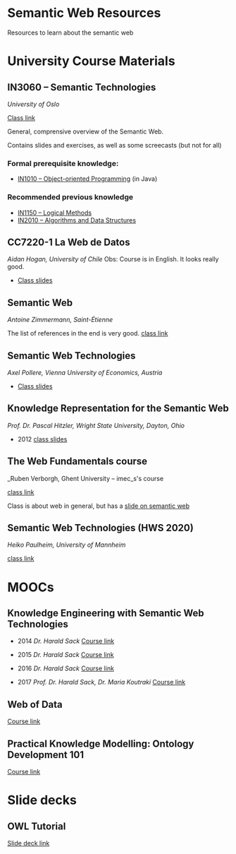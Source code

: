 # Semantic Web Resources
Resources to learn about the semantic web


# University Course Materials

## IN3060 – Semantic Technologies 
_University of Oslo_

[Class link](https://www.uio.no/studier/emner/matnat/ifi/IN3060/index-eng.html#course_content)

General, comprensive overview of the Semantic Web. 

Contains slides and exercises, as well as some screecasts (but not for all)

### Formal prerequisite knowledge:
- [IN1010 – Object-oriented Programming](https://www.uio.no/studier/emner/matnat/ifi/IN1010/index-eng.html) (in Java)

### Recommended previous knowledge
- [IN1150 – Logical Methods](https://www.uio.no/studier/emner/matnat/ifi/IN1150/index-eng.html)
- [IN2010 – Algorithms and Data Structures](https://www.uio.no/studier/emner/matnat/ifi/IN2010/index-eng.html)

## CC7220-1 La Web de Datos
_Aidan Hogan, University of Chile_
Obs: Course is in English.
It looks really good. 
- [Class slides](http://aidanhogan.com/teaching/cc7220-1-2019/)

## Semantic Web
_Antoine Zimmermann, Saint-Étienne_

The list of references in the end is very good. 
[class link](https://www.emse.fr/~zimmermann/Teaching/SemWeb/)

## Semantic Web Technologies
_Axel Pollere, Vienna University of Economics, Austria_
- [Class slides](http://aidanhogan.com/teaching/cc7220-1-2019/)

## Knowledge Representation for the Semantic Web
_Prof. Dr. Pascal Hitzler, Wright State University, Dayton, Ohio_
- 2012
[class slides](https://www.semantic-web-book.org/page/KR4SW-12)

## The Web Fundamentals course
_Ruben Verborgh, Ghent University – imec_s's course 

[class link](https://rubenverborgh.github.io/WebFundamentals/)

Class is about web in general, but has a 
[slide on semantic web](https://rubenverborgh.github.io/WebFundamentals/semantic-web/)

## Semantic Web Technologies (HWS 2020)
_Heiko Paulheim, University of Mannheim_

[class link](https://www.uni-mannheim.de/dws/teaching/course-details/courses-for-master-candidates/ie-650-semantic-web-technologies/#c101802)

# MOOCs

## Knowledge Engineering with Semantic Web Technologies
- 2014
_Dr. Harald Sack_
[Course link](https://open.hpi.de/courses/semanticweb2014)

- 2015
_Dr. Harald Sack_
[Course link](https://open.hpi.de/courses/semanticweb2015)

- 2016
_Dr. Harald Sack_
[Course link](https://open.hpi.de/courses/semanticweb2016)

- 2017
_Prof. Dr. Harald Sack, Dr. Maria Koutraki_
[Course link](https://open.hpi.de/courses/semanticweb2017)


## Web of Data

[Course link](coursera.org/learn/web-data#syllabus)

## Practical Knowledge Modelling: Ontology Development 101

[Course link](https://www.udemy.com/course/practical-knowledge-modelling/)

##

# Slide decks

## OWL Tutorial

[Slide deck link](https://protege.stanford.edu/conference/2006/submissions/slides/OWLTutorial_Part1.pdf)

